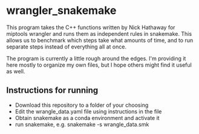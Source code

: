 # wrangler_snakemake

This program takes the C++ functions written by Nick Hathaway for miptools
wrangler and runs them as independent rules in snakemake. This allows us to
benchmark which steps take what amounts of time, and to run separate steps
instead of everything all at once.

The program is currently a little rough around the edges. I'm providing it here
mostly to organize my own files, but I hope others might find it useful as well.

## Instructions for running

 - Download this repository to a folder of your choosing
 - Edit the wrangle_data.yaml file using instructions in the file
 - Obtain snakemake as a conda environment and activate it
 - run snakemake, e.g. snakemake -s wrangle_data.smk
